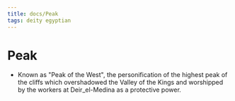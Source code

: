 ```yaml
---
title: docs/Peak
tags: deity egyptian
---
```


# Peak
- Known as "Peak of the West", the personification of the highest peak of the cliffs which overshadowed the Valley of the Kings and worshipped by the workers at Deir_el-Medina as a protective power.